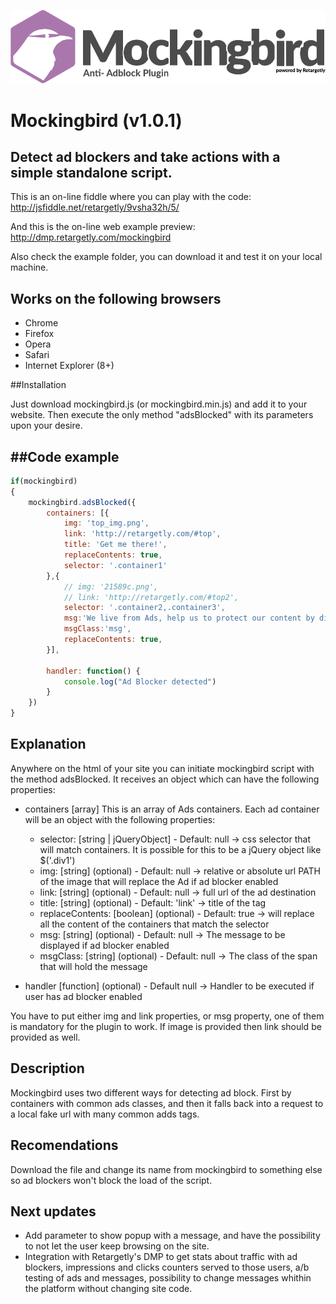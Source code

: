 ![mockingbird](mockingbird-logo.png?raw=true "Mockingbird")
# Mockingbird (v1.0.1)
Detect ad blockers and take actions with a simple standalone script.
----------------------
This is an on-line fiddle where you can play with the code: http://jsfiddle.net/retargetly/9vsha32h/5/

And this is the on-line web example preview: http://dmp.retargetly.com/mockingbird

Also check the example folder, you can download it and test it on your local machine.

Works on the following browsers
----------------------
- Chrome
- Firefox
- Opera
- Safari
- Internet Explorer (8+)

##Installation

Just download mockingbird.js (or mockingbird.min.js) and add it to your website. Then execute the only method "adsBlocked" with its parameters upon your desire.

##Code example
---------------------
```javascript
if(mockingbird)
{
	mockingbird.adsBlocked({
		containers: [{
			img: 'top_img.png',
			link: 'http://retargetly.com/#top',
			title: 'Get me there!',
			replaceContents: true,
			selector: '.container1'
		},{
			// img: '21589c.png',
			// link: 'http://retargetly.com/#top2',
			selector: '.container2,.container3',
			msg:'We live from Ads, help us to protect our content by disabling the ad blocker for our site.',
			msgClass:'msg',
			replaceContents: true,
		}],
		
		handler: function() {
			console.log("Ad Blocker detected")
		}
	})
}
```

## Explanation

Anywhere on the html of your site you can initiate mockingbird script with the method adsBlocked. It receives an object which can have the following properties:

* containers [array]
This is an array of Ads containers. Each ad container will be an object with the following properties:

    * selector: [string | jQueryObject] - Default: null -> css selector that will match containers. It is possible for this to be a jQuery object like $('.div1')
    * img: [string] (optional) - Default: null -> relative or absolute url PATH of the image that will replace the Ad if ad blocker enabled
    * link: [string] (optional) - Default: null -> full url of the ad destination
    * title: [string] (optional) - Default: 'link' -> title of the <a> tag
    * replaceContents: [boolean] (optional) - Default: true -> will replace all the content of the containers that match the selector
    * msg: [string] (optional) - Default: null -> The message to be displayed if ad blocker enabled
    * msgClass: [string] (optional) - Default: null -> The class of the span that will hold the message

* handler [function] (optional) - Default null -> Handler to be executed if user has ad blocker enabled

You have to put either img and link properties, or msg property, one of them is mandatory for the plugin to work. If image is provided then link should be provided as well.

## Description

Mockingbird uses two different ways for detecting ad block. First by containers with common ads classes, and then it falls back into a request to a local fake url with many common adds tags.

## Recomendations

Download the file and change its name from mockingbird to something else so ad blockers won't block the load of the script.

## Next updates

* Add parameter to show popup with a message, and have the possibility to not let the user keep browsing on the site.
* Integration with Retargetly's DMP to get stats about traffic with ad blockers, impressions and clicks counters served to those users, a/b testing of ads and messages, possibility to change messages whithin the platform without changing site code.